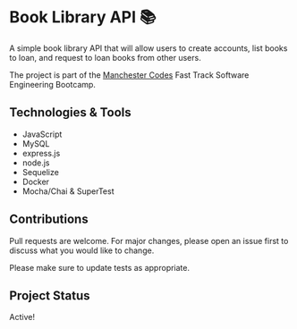 # Book Library API 📚

A simple book library API that will allow users to create accounts, list books to loan, and request to loan books from other users.

The project is part of the [Manchester Codes](https://manchestercodes.com) Fast Track Software Engineering Bootcamp.

## Technologies & Tools

- JavaScript
- MySQL
- express.js
- node.js
- Sequelize
- Docker
- Mocha/Chai & SuperTest

## Contributions

Pull requests are welcome. For major changes, please open an issue first to discuss what you would like to change.

Please make sure to update tests as appropriate.

## Project Status

Active!
